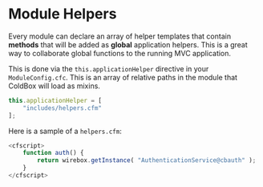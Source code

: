 # Module Helpers

Every module can declare an array of helper templates that contain **methods** that will be added as **global** application helpers.  This is a great way to collaborate global functions to the running MVC application.

This is done via the `this.applicationHelper` directive in your `ModuleConfig.cfc`.  This is an array of relative paths in the module that ColdBox will load as mixins.

```javascript
this.applicationHelper = [
    "includes/helpers.cfm"
];
```

Here is a sample of a `helpers.cfm`:

```javascript
<cfscript>
    function auth() {
        return wirebox.getInstance( "AuthenticationService@cbauth" );
    }
</cfscript>
```



